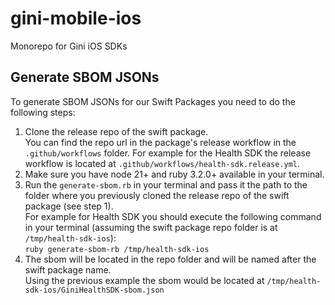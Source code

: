 # gini-mobile-ios
Monorepo for Gini iOS SDKs

## Generate SBOM JSONs

To generate SBOM JSONs for our Swift Packages you need to do the following steps:
1. Clone the release repo of the swift package.  
   You can find the repo url in the package's release workflow in the `.github/workflows` folder. For example for the Health SDK the release workflow is located at `.github/workflows/health-sdk.release.yml`.
2. Make sure you have node 21+ and ruby 3.2.0+ available in your terminal.
3. Run the `generate-sbom.rb` in your terminal and pass it the path to the folder where you previously cloned the release repo of the swift package (see step 1).  
   For example for Health SDK you should execute the following command in your terminal (assuming the swift package repo folder is at `/tmp/health-sdk-ios`):  
   `ruby generate-sbom-rb /tmp/health-sdk-ios`
4. The sbom will be located in the repo folder and will be named after the swift package name.  
   Using the previous example the sbom would be located at `/tmp/health-sdk-ios/GiniHealthSDK-sbom.json`
